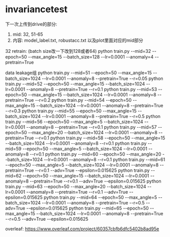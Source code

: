 # invariancetest

下一次上传到drive的部分:
1. mid: 32, 51-65
2. 内容: model_label.txt, robustacc.txt 以及plot里面对应的mid部分

32 retrain: (batch size改一下改到128或者64)
python train.py --mid=32 --epoch=50 --max_angle=15 --batch_size=128 --lr=0.0001 --anomaly=4 --pretrain=True

data leakage组
python train.py --mid=51 --epoch=50 --max_angle=15 --batch_size=1024 --lr=0.0001 --anomaly=8 --pretrain=True --r=0.05
python train.py --mid=52 --epoch=50 --max_angle=15 --batch_size=1024 --lr=0.0001 --anomaly=8 --pretrain=True --r=0.1
python train.py --mid=53 --epoch=50 --max_angle=15 --batch_size=1024 --lr=0.0001 --anomaly=8 --pretrain=True --r=0.2
python train.py --mid=54 --epoch=50 --max_angle=15 --batch_size=1024 --lr=0.0001 --anomaly=8 --pretrain=True --r=0.3
python train.py --mid=55 --epoch=50 --max_angle=15 --batch_size=1024 --lr=0.0001 --anomaly=8 --pretrain=True --r=0.5
python train.py --mid=56 --epoch=50 --max_angle=5 --batch_size=1024 --lr=0.0001 --anomaly=8 --pretrain=True --r=0.1
python train.py --mid=57 --epoch=50 --max_angle=20 --batch_size=1024 --lr=0.0001 --anomaly=8 --pretrain=True --r=0.1
python train.py --mid=58 --epoch=50 --max_angle=15 --batch_size=1024 --lr=0.0001 --anomaly=8 --r=0.1
python train.py --mid=59 --epoch=50 --max_angle=5 --batch_size=1024 --lr=0.0001 --anomaly=8 --r=0.1
python train.py --mid=60 --epoch=50 --max_angle=20 --batch_size=1024 --lr=0.0001 --anomaly=8 --r=0.1
python train.py --mid=61 --epoch=50 --max_angle=5 --batch_size=1024 --lr=0.0001 --anomaly=8 --pretrain=True --r=0.1 --adv=True --epsilon=0.015625
python train.py --mid=62 --epoch=50 --max_angle=15 --batch_size=1024 --lr=0.0001 --anomaly=8 --pretrain=True --r=0.1 --adv=True --epsilon=0.015625
python train.py --mid=63 --epoch=50 --max_angle=20 --batch_size=1024 --lr=0.0001 --anomaly=8 --pretrain=True --r=0.1 --adv=True --epsilon=0.015625
python train.py --mid=64 --epoch=50 --max_angle=5 --batch_size=1024 --lr=0.0001 --anomaly=8 --pretrain=True --r=0.5 --adv=True --epsilon=0.015625
python train.py --mid=65 --epoch=50 --max_angle=15 --batch_size=1024 --lr=0.0001 --anomaly=8 --pretrain=True --r=0.5 --adv=True --epsilon=0.015625



overleaf:
https://www.overleaf.com/project/60357cbfb6dfc5402b8ad95e

